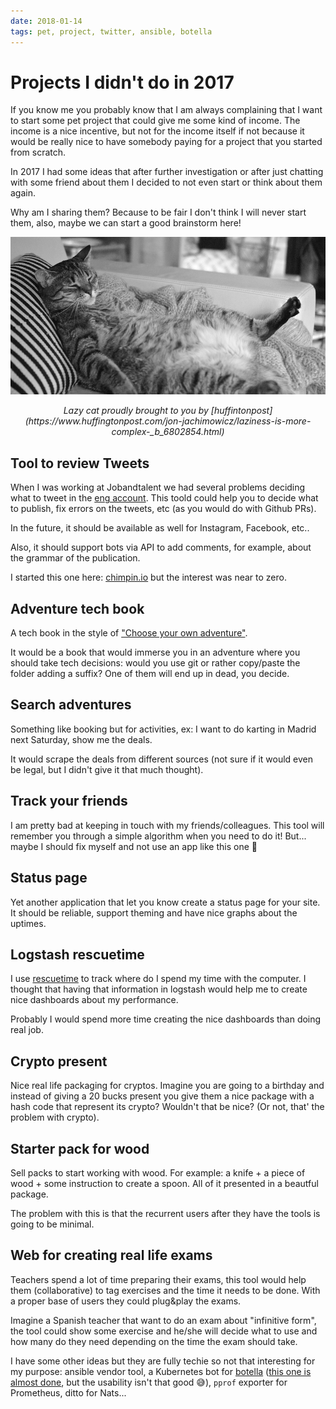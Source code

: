 ```yaml
---
date: 2018-01-14
tags: pet, project, twitter, ansible, botella
---
```


Projects I didn't do in 2017
============================

If you know me you probably know that I am always complaining that I want to start some pet project that could give me some kind of income.
The income is a nice incentive, but not for the income itself if not because it would be really nice to have somebody paying for a project that you started from scratch.

In 2017 I had some ideas that after further investigation or after just chatting with some friend about them I decided to not even start or think about them again.

Why am I sharing them? Because to be fair I don't think I will never start them, also, maybe we can start a good brainstorm here!

![A cow](static/lazy-cat.jpg)
<p align="center"><em>Lazy cat proudly brought to you by [huffintonpost](https://www.huffingtonpost.com/jon-jachimowicz/laziness-is-more-complex-_b_6802854.html)</em></p>

Tool to review Tweets
---------------------

When I was working at Jobandtalent we had several problems deciding what to tweet in the [eng account](https://twitter.com/jobandtalentEng). This toold could help you to decide what to publish, fix errors on the tweets, etc (as you would do with Github PRs).

In the future, it should be available as well for Instagram, Facebook, etc..

Also, it should support bots via API to add comments, for example, about the grammar of the publication.

I started this one here: [chimpin.io](http://chimpin.io/) but the interest was near to zero.

Adventure tech book
-------------------

A tech book in the style of ["Choose your own adventure"](https://en.wikipedia.org/wiki/Choose_Your_Own_Adventure).

It would be a book that would immerse you in an adventure where you should take tech decisions: would you use git or rather copy/paste the folder adding a suffix? One of them will end up in dead, you decide.

Search adventures
-----------------

Something like booking but for activities, ex: I want to do karting in Madrid next Saturday, show me the deals.

It would scrape the deals from different sources (not sure if it would even be legal, but I didn't give it that much thought).

Track your friends
------------------

I am pretty bad at keeping in touch with my friends/colleagues. This tool will remember you through a simple algorithm when you need to do it! But... maybe I should fix myself and not use an app like this one 😬

Status page
-----------

Yet another application that let you know create a status page for your site.
It should be reliable, support theming and have nice graphs about the uptimes.

Logstash rescuetime
-------------------

I use [rescuetime](https://www.rescuetime.com/) to track where do I spend my time with the computer. I thought that having that information in logstash would help me to create nice dashboards about my performance.

Probably I would spend more time creating the nice dashboards than doing real job.

Crypto present
--------------

Nice real life packaging for cryptos. Imagine you are going to a birthday and instead of giving a 20 bucks present you give them a nice package with a hash code that represent its crypto? Wouldn't that be nice? (Or not, that' the problem with crypto).

Starter pack for wood
---------------------

Sell packs to start working with wood. For example: a knife + a piece of wood + some instruction to create a spoon. All of it presented in a beautful package.

The problem with this is that the recurrent users after they have the tools is going to be minimal.

Web for creating real life exams
--------------------------------

Teachers spend a lot of time preparing their exams, this tool would help them (collaborative) to tag exercises and the time it needs to be done. With a proper base of users they could plug&play the exams.

Imagine a Spanish teacher that want to do an exam about "infinitive form", the tool could show some exercise and he/she will decide what to use and how many do they need depending on the time the exam should take.

I have some other ideas but they are fully techie so not that interesting for my purpose: ansible vendor tool, a Kubernetes bot for [botella](agonzalezro.github.com/botella) ([this one is almost done](https://github.com/agonzalezro/agonzalezro.github.io/blob/kubernetes-for-botella/content/kubernetes/kubernetes-for-botella.md), but the usability isn't that good 😅), `pprof` exporter for Prometheus, ditto for Nats...